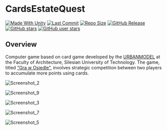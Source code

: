 # CardsEstateQuest

[![Made With Unity](https://img.shields.io/badge/made%20with-Unity-57b9d3.svg?logo=Unity)](https://unity.com/)
[![Last Commit](https://img.shields.io/github/last-commit/szejkerek/CardsEstateQuest?logo=Mapbox&color=orange)](https://github.com/szejkerek/CardsEstateQuest/commits/main/)
[![Repo Size](https://img.shields.io/github/repo-size/szejkerek/CardsEstateQuest?logo=VirtualBox)]()
[![GitHub Release](https://img.shields.io/github/v/release/szejkerek/CardsEstateQuest)](https://github.com/szejkerek/CardsEstateQuest/releases)
[![GitHub stars](https://img.shields.io/github/stars/szejkerek/CardsEstateQuest?branch=main&label=Stars&logo=GitHub&logoColor=ffffff&labelColor=282828&color=informational&style=flat)](https://github.com/szejkerek)
[![GitHub user stars](https://img.shields.io/github/stars/szejkerek?affiliations=OWNER&branch=main&label=User%20Stars&logo=GitHub&logoColor=ffffff&labelColor=282828&color=informational&style=flat)](https://github.com/szejkerek)

## Overview

Computer game based on card game developed by the [URBANMODEL](http://urbanmodel.org/pl/grupa-badawcza/) at the Faculty of Architecture, Silesian University of Technology. The game, titled ["Gra w Osiedle"](https://www.grawosiedle.polsl.pl/), involves strategic competition between two players to accumulate more points using cards.



![Screenshot_2](https://github.com/szejkerek/CardsEstateQuest/assets/69083596/d8f9bac0-c357-46af-a260-c332230f69fd)

![Screenshot_9](https://github.com/szejkerek/CardsEstateQuest/assets/69083596/1e5d9108-92e8-421c-abd3-60ed11ee2cff)

![Screenshot_3](https://github.com/szejkerek/CardsEstateQuest/assets/69083596/bc896bdf-2788-492b-8840-2e9745ed8b94)

![Screenshot_7](https://github.com/szejkerek/CardsEstateQuest/assets/69083596/5231ca4b-9bfd-4bc5-a4f8-3f00b0f31d28)

![Screenshot_5](https://github.com/szejkerek/CardsEstateQuest/assets/69083596/42f731df-55d5-4707-9d1d-6be6fe055713)
